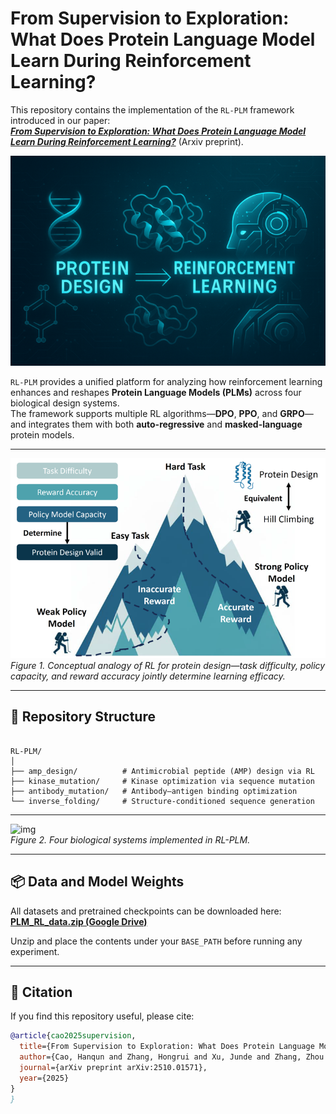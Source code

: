 # From Supervision to Exploration: What Does Protein Language Model Learn During Reinforcement Learning?

This repository contains the implementation of the `RL-PLM` framework introduced in our paper:  
**[*From Supervision to Exploration: What Does Protein Language Model Learn During Reinforcement Learning?*](https://arxiv.org/abs/2510.01571)** (Arxiv preprint).

![img](imgs/intro.png)

`RL-PLM` provides a unified platform for analyzing how reinforcement learning enhances and reshapes **Protein Language Models (PLMs)** across four biological design systems.  
The framework supports multiple RL algorithms—**DPO**, **PPO**, and **GRPO**—and integrates them with both **auto-regressive** and **masked-language** protein models.

---

![img](imgs/poc.png)  
*Figure 1. Conceptual analogy of RL for protein design—task difficulty, policy capacity, and reward accuracy jointly determine learning efficacy.*

---

## 📂 Repository Structure

```

RL-PLM/
│
├── amp_design/          # Antimicrobial peptide (AMP) design via RL
├── kinase_mutation/     # Kinase optimization via sequence mutation
├── antibody_mutation/   # Antibody–antigen binding optimization
└── inverse_folding/     # Structure-conditioned sequence generation
````

---

![img](imgs/main.png)  
*Figure 2. Four biological systems implemented in RL-PLM.*

---

## 📦 Data and Model Weights

All datasets and pretrained checkpoints can be downloaded here:  
[**PLM_RL_data.zip (Google Drive)**]([https://www.dropbox.com/](https://drive.google.com/))

Unzip and place the contents under your `BASE_PATH` before running any experiment.

---

## 🧬 Citation

If you find this repository useful, please cite:

```bibtex
@article{cao2025supervision,
  title={From Supervision to Exploration: What Does Protein Language Model Learn During Reinforcement Learning?},
  author={Cao, Hanqun and Zhang, Hongrui and Xu, Junde and Zhang, Zhou and Shen, Lingdong and Sun, Minghao and Liu, Ge and Xu, Jinbo and Li, Wu-Jun and Ni, Jinren and others},
  journal={arXiv preprint arXiv:2510.01571},
  year={2025}
}
}
```
